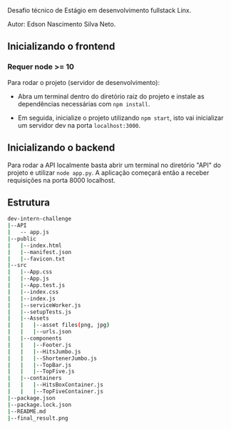 
Desafio técnico de Estágio em desenvolvimento fullstack Linx.

Autor: Edson Nascimento Silva Neto.

## Inicializando o frontend
### Requer node >= 10
Para rodar o projeto (servidor de desenvolvimento):

- Abra um terminal dentro do diretório raiz do projeto e instale as dependências
necessárias com `npm install`.

- Em seguida, inicialize o projeto utilizando `npm start`, isto vai inicializar um servidor
dev na porta `localhost:3000`.

## Inicializando o backend

Para rodar a API localmente basta abrir um terminal
no diretório "API" do projeto e utilizar `node app.py`.
A aplicação começará então a receber requisições na porta 8000 localhost.

## Estrutura

```sh
dev-intern-challenge
|--API
|   -- app.js
|--public
|   |--index.html
|   |--manifest.json
|   |--favicon.txt
|--src
|   |--App.css
|   |--App.js
|   |--App.test.js
|   |--index.css
|   |--index.js
|   |--serviceWorker.js
|   |--setupTests.js
|   |--Assets
|   |   |--asset files(png, jpg)
|   |   |--urls.json
|   |--components
|   |   |--Footer.js
|   |   |--HitsJumbo.js
|   |   |--ShortenerJumbo.js
|   |   |--TopBar.js
|   |   |--TopFive.js
|   |--containers
|   |   |--HitsBoxContainer.js
|   |   |--TopFiveContainer.js
|--package.json
|--package.lock.json
|--README.md
|--final_result.png

```
